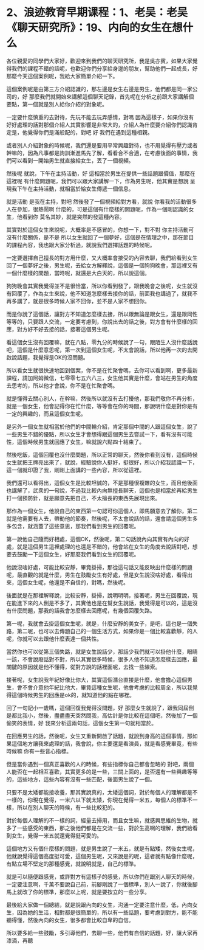 # 2、浪迹教育早期课程：1、老吴：老吴《聊天研究所》：19、内向的女生在想什么

各位親愛的同學們大家好，歡迎來到我們的聊天研究所，我是吳亦賓，如果大家覺得我們的課程不錯的話呢，也歡迎你們分享給身邊的朋友，幫助他們一起成長，好 那麼今天這個案例呢，我給大家簡單介紹一下。

這個案例呢是由第三方介紹認識的，那左邊是女生右邊是男生，他們都是同一家公司的，好 那麼我們就開始來講解這個聊天記錄，首先呢在分析之前跟大家講解個要點，第一個就是別人給你介紹的對象呢。

一定要什麼慎重的去對待，先玩不能去玩弄感情，對嗎 因為這樣子，如果你沒有好好處理的話對那個介紹人其實影響是非常大的，介紹人為什麼要介紹你們認識肯定是，他覺得你們是滿般配的，對吧 好 我們在遇到這種相親。

或者別人介紹對象的時候呢，我們還是要用平常興趣對待，也不用覺得有壓力或者幹嘛的，因為凡事都是詢訓漸進馬先了解，看看合不合適，在考慮後面的事情，我們可以看到一開始男生就直接給女生，丟了一個視頻。

然後呢 就說，下午在主持活動，好 這相當於男生在提供一些話題跟價值，那麼在這裡呢 有什麼問題呢，我們可以跟大家講解一下，作為男生呢，他其實是想說 呈現我下午在主持活動，就相當於給女生傳遞一個信息。

就是活動 是我在主持，對吧 然後發了一個視頻給對方看，就說 你看我的活動很多人在參加，很熱鬧啊 什麼的，可是這個有什麼樣的問題呢，作為一個剛認識的女生，他看到你 莫名其妙，就是突然的發這種內容。

其實對於這個女生來說呢，大概率是不感冒的，你想一下，對不對 你主持活動可沒有什麼關係，是不是 所以女生就回了一個夢好，這個是在情理之中，那在節目的課程內容，我也跟大家分析過，就說我們選擇話題的時候呢。

一定要選擇自己擅長的對方用什麼，又大概率會接受的內容去聊，我們給看到女生回了一個夢好之後，男生呢，去給女方解釋說，這個是一個狗狗晚會，那這裡又有一個什麼樣的問題，當時呢，就還是大白天的，所以說這個。

狗狗晚會其實我覺得並不是很恰當，所以你看到發了，跟我晚會之後呢，女生就沒有回覆了，作為女生來說，他不知道怎麼樣去接你的話，前面我也講過了，就我不再多講了，就是很多時候人家不回你，並不是人家不想回你。

而是你說了這個話，讓對方不知道怎麼樣去接，所以跟無論是跟女生，還是跟同性等等的，只要跟人交流，一定要考慮到，你說出去的話之後，對方會有什麼樣的回應，對方好不好去接的話，接著這個男生呢。

看這個女生沒有回覆嘛，就在八點，零九分的時候說了一句，跟陌生人沒什麼話說吧，這個是什麼意思呢，第一次到這個女生呢，不太會說話，所以他再一次的去開啟說話題，我覺得是OK的沒問題。

所以看女生就很快速地回到個案，你不是在忙聚會嗎，去你可以看到啊，更多最新課程，請加阿姆微信，七零零七五六八三，女生他其實是什麼，會站在男生的角度去思考的，所以他才會說，你不是在忙聚會嗎。

就是懂得去關心別人，在幹嘛，然後所以就沒有去打擾他，那我們敬你不再分析，就是一個女生，他會記得你在忙什麼，等等會在你的時間，那說明什麼是對你是有一定的興趣的，而且這個女生呢。

是另外一個女生就相當於他們的中間輪介紹，肯定那個中間的人跟這個女生，說了一些男生不錯的優點，所以女生才會想得跟這個男生去嘗試一下，看有沒有可能性，這個時候男生就回應了女生，嘛就說六點四十結束了。

然後吃飯，這個回覆也沒什麼問題，所以正常的聊天，然後你看到沒有，這個時候女生就把王牌亮出來了，就說，經驗說你人挺好，挺很好，所以介紹我認識一下，這一個就印證了我，剛剛上面講的一些內容，所以從這裡。

我們還可以看得出，這個女生是比較坦誠的，不是那種很複雜的女生，而且他後面也講解了，武衆的一句說，不過我比較內向無擅長聊天，這個也是相當於再給男生打一個預防針，就是願意先把自己，不太擅長的東西先展現出來。

那作為一個女生，他說自己的東西第一句認可你這個人，即馬願意去了解你，第二就是他需要有人去，帶動他的節奏，然後呢，不太會說話的話，還會請這個男生多多包含，就涵蓋了這些意思，那我們看到男生的回覆呢。

第一說他自己隨而好相處，這個OK，然後呢，第二句話說內向其實有內向的好處，就是這個男生這裡處理的也還是不錯的，他會站在女生的角度去說話對吧，想要去鼓勵一下這個女生，好那麼我們看到女生的回覆呢。

他說沒啥好處，可能比較安靜，畢竟掛掃，那從這句話又能反映出什麼樣的問題呢，最直觀的就是什麼，男生在鼓勵女生有好處，但是女生說沒啥好處，看得出來，這個女生呢，他還是不自信的，對嗎，然後呢。

後面就是在那裡解釋說，比較安靜，掛掃，說明明明，接著呢，男生在回覆說，現在能進下來的人倒是不多了，其實他也是在幫女生說話，我覺得是可以的，這是沒有什麼問題，那我的話我會怎麼樣去回應呢，有幾個回覆失路。

第一呢，我就會去掛這個女生呢，就是，什麼安靜的美女子，是吧，這也是一個失路，第二呢，也可以去傳題自己的一個生活方式，如果你是一個比較喜歡靜，的人呢，你就可以去跟他什麼表達一個共性。

當然你也可以從第三個失路，就是女生說話少，那話少我們就可以掛他什麼，眼睛一該，不會說廢話對不對，所以其實很多時候，很多人他不知道怎麼樣去回應，最關鍵的原因就是他不懂得，從對方說的話裡面呢，去找一些線索。

接著呢，女生說我年紀好像比你大，其實這個潛台直接是什麼，他會擔心這個男生，會不會介意他年紀比他大，畢竟這種女生呢，他會考慮的比較周全，所以我覺得這個時候男生的回應是ok的，就知道他的點在哪裡。

回了一句記小一歲嗎，這個回復我覺得沒問題，好 那麼女生就說了，跟我同屆倒是都比我小，然後，盡盡盡天突然問我，高估計是你比較在這個吧，然後加了一個偷笑的表情，好 我來分析這兩句話，這個女生第一句就相當於。

在回應男生的話，然後呢，女生又重新開啟了話題，就說到身高的這個事情，那如果這個地方讓我來處理的話，我會說，你主要還是看演員，就是看感覺畢竟，有些時候嘛 你有一些音心指標。

但是當你遇到一個真正喜歡的人的時候，有些指標你自己都會忽略的 對吧，兩個人能否在一起相互喜歡，其實更多的是一些，三關上面的，是否還有一些興趣等等的，這些地方，這些內容有沒有一些匹配，後面男生說了一個。

只要不是太矮都能接收養，那其實說真的，太矮這個詞，對於每個人的理解都是不一樣的，你現在覺得，一米六以下就太矮，你現在覺得一米五，每個人的標準不一樣，所以在別人聊天的時候，有一些比較犯的。

對於每個人理解的不一樣的詞，經量去掃用，而且女生嘛，就感興思維的生物，就多了一些感受的東西，那之後他們都是在交流一些，對於生高啊的理解，我們給看到女生，覺得一米五就還覺得挺可愛的。

這個地方又有個什麼樣的問題，就是男生說了一米五，就是有點矮，然後女生呢，他就說覺得這個高度挺可愛，這個男生呢，又來說是的呢，這者就有點像什麼呢，有點立場不堅定的那種感覺，就說明就是，自己的標準。

就是可以隨便跟感覺，或許對方有這樣子的感覺，所以你們在跟別人聊天的時候，一定要注意啊，千萬不要說自己前，前腳剛說了一個標準，別人一說了，你就後腳馬上就改了你的標準，那麼以上呢，就是要按立的一些分享。

最後給大家做一個總結，就是說跟內向的女生，沟通一定要注意什麼，低，內向女生，因為她的生活，相對都是很簡單的，所以有一些話題，要考慮到對方，能不能聽得懂，然後內向的女生，很多都會比較自卑的自信。

所以要多給一些鼓勵，多引導他們，去聊一些，他們有自信的話題，好，讓大家再漆滴，再聽